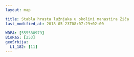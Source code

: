 ```yaml
---
layout: map

title: Stabla hrasta lužnjaka u okolini manastira Žiča
last_modified_at: 2018-05-23T08:07:29+02:00

WDPA: [555588979]
BioRaS: [253]
geoSrbija:
  L1_182: [11]
---
```

